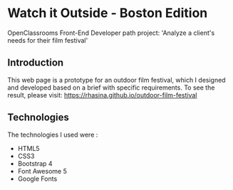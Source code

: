 # Watch it Outside - Boston Edition
OpenClassrooms Front-End Developer path project: 'Analyze a client's needs for their film festival'
## Introduction
This web page is a prototype for an outdoor film festival, which I designed and developed based on a brief with specific requirements.
To see the result, please visit: https://rhasina.github.io/outdoor-film-festival
## Technologies
The technologies I used were :
- HTML5
- CSS3
- Bootstrap 4
- Font Awesome 5
- Google Fonts



